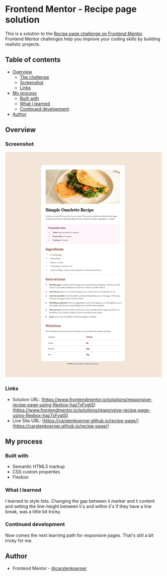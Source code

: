 # Frontend Mentor - Recipe page solution

This is a solution to the [Recipe page challenge on Frontend Mentor](https://www.frontendmentor.io/challenges/recipe-page-KiTsR8QQKm). Frontend Mentor challenges help you improve your coding skills by building realistic projects. 

## Table of contents

- [Overview](#overview)
  - [The challenge](#the-challenge)
  - [Screenshot](#screenshot)
  - [Links](#links)
- [My process](#my-process)
  - [Built with](#built-with)
  - [What I learned](#what-i-learned)
  - [Continued development](#continued-development)
- [Author](#author)

## Overview

### Screenshot

![](./assets/images/Screenshot.png)

### Links

- Solution URL: [https://www.frontendmentor.io/solutions/responsive-recipe-page-using-flexbox-haz7xFygtS](https://www.frontendmentor.io/solutions/responsive-recipe-page-using-flexbox-haz7xFygtS)
- Live Site URL: [https://carstenkoerner.github.io/recipe-page/](https://carstenkoerner.github.io/recipe-page/)

## My process

### Built with

- Semantic HTML5 markup
- CSS custom properties
- Flexbox

### What I learned

I learned to style lists. Changing the gap between li marker and li content and setting the line-height between li's and within li's if they have a line break, was a little bit tricky.

### Continued development

Now comes the next learning path for responsive pages. That's still a bit tricky for me. 

## Author

- Frontend Mentor - [@carstenkoerner](https://www.frontendmentor.io/profile/carstenkoerner)